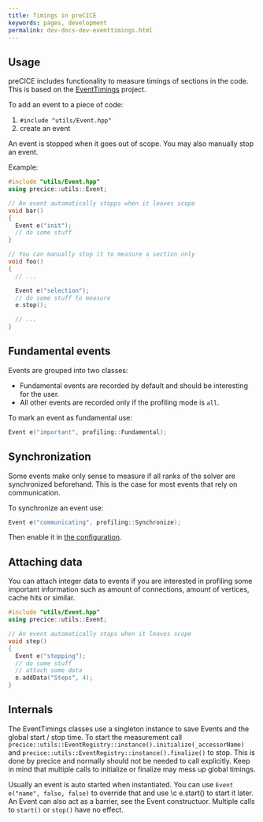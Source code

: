 ```yaml
---
title: Timings in preCICE
keywords: pages, development
permalink: dev-docs-dev-eventtimings.html
---
```


## Usage

preCICE includes functionality to measure timings of sections in the code.
This is based on the [EventTimings](https://github.com/precice/EventTimings) project.

To add an event to a piece of code:

1. `#include "utils/Event.hpp"`
2. create an event

An event is stopped when it goes out of scope. You may also manually stop an event.

Example:

```cpp
#include "utils/Event.hpp"
using precice::utils::Event;

// An event automatically stopps when it leaves scope
void bar()
{
  Event e("init");
  // do some stuff
}

// You can manually stop it to measure a section only
void foo()
{ 
  // ...

  Event e("selection");
  // do some stuff to measure
  e.stop();

  // ...
}
```

## Fundamental events

Events are grouped into two classes:

* Fundamental events are recorded by default and should be interesting for the user.
* All other events are recorded only if the profiling mode is `all`.

To mark an event as fundamental use:

```cpp
Event e("important", profiling::Fundamental);
```

## Synchronization

Some events make only sense to measure if all ranks of the solver are synchronized beforehand.
This is the case for most events that rely on communication.

To synchronize an event use:

```cpp
Event e("communicating", profiling::Synchronize);
```

Then enable it in [the configuration](tooling-performance-analysis.html).

## Attaching data

You can attach integer data to events if you are interested in profiling some important information such as amount of connections, amount of vertices, cache hits or similar.

```cpp
#include "utils/Event.hpp"
using precice::utils::Event;

// An event automatically stops when it leaves scope
void step()
{
  Event e("stepping");
  // do some stuff
  // attach some data
  e.addData("Steps", 4);
}
```

## Internals

The EventTimings classes use a singleton instance to save Events and the global start / stop time.
To start the measurement call `precice::utils::EventRegistry::instance().initialize(_accessorName)`  and `precice::utils::EventRegistry::instance().finalize()` to stop.
This is done by precice and normally should not be needed to call explicitly.
Keep in mind that multiple calls to initialize or finalize may mess up global timings.

Usually an event is auto started when instantiated. You can use `Event e("name", false, false)` to override that and use \c e.start() to start it later. An Event can also act as a barrier, see the Event constructuor. Multiple calls to `start()` or `stop()` have no effect.
